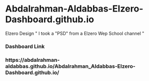 # Abdalrahman-Aldabbas-Elzero-Dashboard.github.io
Elzero Design " I took a "PSD" from a Elzero Wep School channel "
<h3>Dashboard Link<h3/> <p>https://abdalrahman-aldabbas.github.io/Abdalrahman_Aldabbas-Elzero-Dashboard.github.io/<p/>
